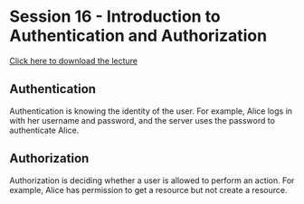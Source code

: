 # Session 16 - Introduction to Authentication and Authorization

[Click here to download the lecture](https://www.idrive.com/idrive/sh/sh?k=b7m1a8n7h1)

## Authentication
Authentication is knowing the identity of the user. For example, Alice logs in with her username and password, and the server uses the password to authenticate Alice.

## Authorization
Authorization is deciding whether a user is allowed to perform an action. For example, Alice has permission to get a resource but not create a resource.



